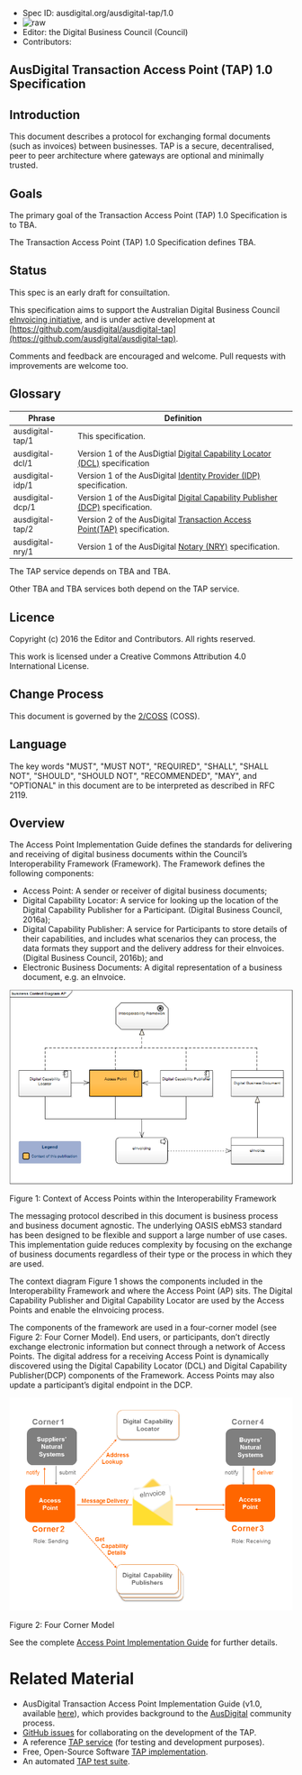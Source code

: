  * Spec ID: ausdigital.org/ausdigital-tap/1.0
 * ![raw](http://rfc.unprotocols.org/spec:2/COSS/raw.svg)
 * Editor: the Digital Business Council (Council)
 * Contributors: 

## AusDigital Transaction Access Point (TAP) 1.0 Specification

## Introduction

This document describes a protocol for exchanging formal documents (such as invoices) between businesses. TAP is a secure, decentralised, peer to peer architecture where gateways are optional and minimally trusted.

## Goals

The primary goal of the Transaction Access Point (TAP) 1.0 Specification is to TBA.

The Transaction Access Point (TAP) 1.0 Specification defines TBA.


## Status

This spec is an early draft for consuiltation.

This specification aims to support the Australian Digital Business Council
[eInvoicing initiative](http://ausdigital.org), and is under active
development at
[https://github.com/ausdigital/ausdigital-tap](https://github.com/ausdigital/ausdigital-tap).

Comments and feedback are encouraged and welcome. Pull requests with improvements are welcome too.


## Glossary

Phrase | Definition
------------ | -------------
ausdigital-tap/1 | This specification.
ausdigital-dcl/1 | Version 1 of the AusDigtial [Digital Capability Locator (DCL)](https://ausdigital-dcl.readthedocs.io) specification
ausdigital-idp/1 | Version 1 of the AusDigital [Identity Provider (IDP)](https://ausdigital-idp.readthedocs.io) specification.
ausdigital-dcp/1 | Version 1 of the AusDigital [Digital Capability Publisher (DCP)](http://ausdigital.org/transaction-access-point) specification.
ausdigital-tap/2 | Version 2 of the AusDigital [Transaction Access Point(TAP)](http://ausdigital.org/transaction-access-point) specification.
ausdigital-nry/1 | Version 1 of the AusDigital [Notary (NRY)](http://ausdigital.org/notary/) specification.

The TAP service depends on TBA and TBA.

Other TBA and TBA services both depend on the TAP service.

## Licence

Copyright (c) 2016 the Editor and Contributors. All rights reserved.

This work is licensed under a Creative Commons Attribution 4.0 International License.

## Change Process

This document is governed by the [2/COSS](http://rfc.unprotocols.org/spec:2/COSS/) (COSS).


## Language

The key words "MUST", "MUST NOT", "REQUIRED", "SHALL", "SHALL NOT", "SHOULD", "SHOULD NOT",
"RECOMMENDED", "MAY", and "OPTIONAL" in this document are to be interpreted as described in
RFC 2119.


## Overview

The Access Point Implementation Guide defines the standards for delivering and receiving of digital business documents within the Council’s Interoperability Framework (Framework). The Framework defines the following components:
* Access Point: A sender or receiver of digital business documents;
* Digital Capability Locator: A service for looking up the location of the Digital Capability Publisher for a Participant. (Digital Business Council, 2016a);
* Digital Capability Publisher: A service for Participants to store details of their capabilities, and includes what scenarios they can process, the data formats they support and the delivery address for their eInvoices. (Digital Business Council, 2016b); and
* Electronic Business Documents: A digital representation of a business document, e.g. an eInvoice.

![Figure 1: Context of Access Points within the Interoperability Framework](./tap_business_context_diagram.png "Figure 1: Context of Access Points within the Interoperability Framework")

Figure 1: Context of Access Points within the Interoperability Framework

The messaging protocol described in this document is business process and business document agnostic. The underlying OASIS ebMS3 standard has been designed to be flexible and support a large number of use cases. This implementation guide reduces complexity by focusing on the exchange of business documents regardless of their type or the process in which they are used.

The context diagram Figure 1 shows the components included in the Interoperability Framework and where the Access Point (AP) sits. The Digital Capability Publisher and Digital Capability Locator are used by the Access Points and enable the eInvoicing process.

The components of the framework are used in a four-corner model (see Figure 2: Four Corner Model). End users, or participants, don’t directly exchange electronic information but connect through a network of Access Points. The digital address for a receiving Access Point is dynamically discovered using the Digital Capability Locator (DCL) and Digital Capability Publisher(DCP) components of the Framework. Access Points may also update a participant’s digital endpoint in the DCP.

![Figure 2: Four Corner Model](./tap_four_corner_model.png "Figure 2: Four Corner Model")

Figure 2: Four Corner Model

See the complete [Access Point Implementation Guide](./Access_Point_Implementation_Guide_v1.0.pdf) for further details.

# Related Material

 * AusDigital Transaction Access Point Implementation Guide (v1.0, available [here](https://github.com/ausdigital/ausdigital-tap/blob/master/docs/1.0/Digital_Capability_Publisher_Implementation_Guide_v1.0.pdf)), which provides background to the [AusDigital](http://ausdigital.org) community process.
 * [GitHub issues](https://github.com/ausdigital/ausdigital-tap/issues/) for collaborating on the development of the TAP.
 * A reference [TAP service](https://testpoint.io/tap) (for testing and development purposes).
 * Free, Open-Source Software [TAP implementation](https://github.com/test-point/testpoint-tap).
 * An automated [TAP test suite](https://github.com/test-point/testpoint-tap).
